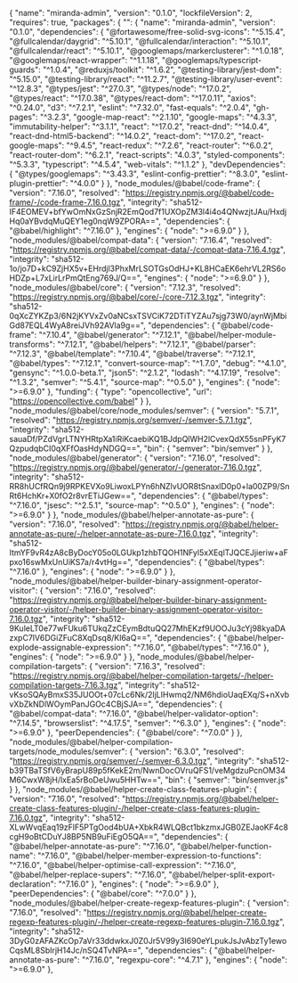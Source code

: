 
{
  "name": "miranda-admin",
  "version": "0.1.0",
  "lockfileVersion": 2,
  "requires": true,
  "packages": {
    "": {
      "name": "miranda-admin",
      "version": "0.1.0",
      "dependencies": {
        "@fortawesome/free-solid-svg-icons": "^5.15.4",
        "@fullcalendar/daygrid": "^5.10.1",
        "@fullcalendar/interaction": "^5.10.1",
        "@fullcalendar/react": "^5.10.1",
        "@googlemaps/markerclusterer": "^1.0.18",
        "@googlemaps/react-wrapper": "^1.1.18",
        "@googlemaps/typescript-guards": "^1.0.4",
        "@reduxjs/toolkit": "^1.6.2",
        "@testing-library/jest-dom": "^5.15.0",
        "@testing-library/react": "^11.2.7",
        "@testing-library/user-event": "^12.8.3",
        "@types/jest": "^27.0.3",
        "@types/node": "^17.0.2",
        "@types/react": "^17.0.38",
        "@types/react-dom": "^17.0.11",
        "axios": "^0.24.0",
        "d3": "^7.2.1",
        "eslint": "^7.32.0",
        "fast-equals": "^2.0.4",
        "gh-pages": "^3.2.3",
        "google-map-react": "^2.1.10",
        "google-maps": "^4.3.3",
        "immutability-helper": "^3.1.1",
        "react": "^17.0.2",
        "react-dnd": "^14.0.4",
        "react-dnd-html5-backend": "^14.0.2",
        "react-dom": "^17.0.2",
        "react-google-maps": "^9.4.5",
        "react-redux": "^7.2.6",
        "react-router": "^6.0.2",
        "react-router-dom": "^6.2.1",
        "react-scripts": "4.0.3",
        "styled-components": "^5.3.3",
        "typescript": "^4.5.4",
        "web-vitals": "^1.1.2"
      },
      "devDependencies": {
        "@types/googlemaps": "^3.43.3",
        "eslint-config-prettier": "^8.3.0",
        "eslint-plugin-prettier": "^4.0.0"
      }
    },
    "node_modules/@babel/code-frame": {
      "version": "7.16.0",
      "resolved": "https://registry.npmjs.org/@babel/code-frame/-/code-frame-7.16.0.tgz",
      "integrity": "sha512-IF4EOMEV+bfYwOmNxGzSnjR2EmQod7f1UXOpZM3l4i4o4QNwzjtJAu/HxdjHq0aYBvdqMuQEY1eg0nqW9ZPORA==",
      "dependencies": {
        "@babel/highlight": "^7.16.0"
      },
      "engines": {
        "node": ">=6.9.0"
      }
    },
    "node_modules/@babel/compat-data": {
      "version": "7.16.4",
      "resolved": "https://registry.npmjs.org/@babel/compat-data/-/compat-data-7.16.4.tgz",
      "integrity": "sha512-1o/jo7D+kC9ZjHX5v+EHrdjl3PhxMrLSOTGsOdHJ+KL8HCaEK6ehrVL2RS6oHDZp+L7xLirLrPmQtEng769J/Q==",
      "engines": {
        "node": ">=6.9.0"
      }
    },
    "node_modules/@babel/core": {
      "version": "7.12.3",
      "resolved": "https://registry.npmjs.org/@babel/core/-/core-7.12.3.tgz",
      "integrity": "sha512-0qXcZYKZp3/6N2jKYVxZv0aNCsxTSVCiK72DTiTYZAu7sjg73W0/aynWjMbiGd87EQL4WyA8reiJVh92AVla9g==",
      "dependencies": {
        "@babel/code-frame": "^7.10.4",
        "@babel/generator": "^7.12.1",
        "@babel/helper-module-transforms": "^7.12.1",
        "@babel/helpers": "^7.12.1",
        "@babel/parser": "^7.12.3",
        "@babel/template": "^7.10.4",
        "@babel/traverse": "^7.12.1",
        "@babel/types": "^7.12.1",
        "convert-source-map": "^1.7.0",
        "debug": "^4.1.0",
        "gensync": "^1.0.0-beta.1",
        "json5": "^2.1.2",
        "lodash": "^4.17.19",
        "resolve": "^1.3.2",
        "semver": "^5.4.1",
        "source-map": "^0.5.0"
      },
      "engines": {
        "node": ">=6.9.0"
      },
      "funding": {
        "type": "opencollective",
        "url": "https://opencollective.com/babel"
      }
    },
    "node_modules/@babel/core/node_modules/semver": {
      "version": "5.7.1",
      "resolved": "https://registry.npmjs.org/semver/-/semver-5.7.1.tgz",
      "integrity": "sha512-sauaDf/PZdVgrLTNYHRtpXa1iRiKcaebiKQ1BJdpQlWH2lCvexQdX55snPFyK7QzpudqbCI0qXFfOasHdyNDGQ==",
      "bin": {
        "semver": "bin/semver"
      }
    },
    "node_modules/@babel/generator": {
      "version": "7.16.0",
      "resolved": "https://registry.npmjs.org/@babel/generator/-/generator-7.16.0.tgz",
      "integrity": "sha512-RR8hUCfRQn9j9RPKEVXo9LiwoxLPYn6hNZlvUOR8tSnaxlD0p0+la00ZP9/SnRt6HchKr+X0fO2r8vrETiJGew==",
      "dependencies": {
        "@babel/types": "^7.16.0",
        "jsesc": "^2.5.1",
        "source-map": "^0.5.0"
      },
      "engines": {
        "node": ">=6.9.0"
      }
    },
    "node_modules/@babel/helper-annotate-as-pure": {
      "version": "7.16.0",
      "resolved": "https://registry.npmjs.org/@babel/helper-annotate-as-pure/-/helper-annotate-as-pure-7.16.0.tgz",
      "integrity": "sha512-ItmYF9vR4zA8cByDocY05o0LGUkp1zhbTQOH1NFyl5xXEqlTJQCEJjieriw+aFpxo16swMxUnUiKS7a/r4vtHg==",
      "dependencies": {
        "@babel/types": "^7.16.0"
      },
      "engines": {
        "node": ">=6.9.0"
      }
    },
    "node_modules/@babel/helper-builder-binary-assignment-operator-visitor": {
      "version": "7.16.0",
      "resolved": "https://registry.npmjs.org/@babel/helper-builder-binary-assignment-operator-visitor/-/helper-builder-binary-assignment-operator-visitor-7.16.0.tgz",
      "integrity": "sha512-9KuleLT0e77wFUku6TUkqZzCEymBdtuQQ27MhEKzf9UOOJu3cYj98kyaDAzxpC7lV6DGiZFuC8XqDsq8/Kl6aQ==",
      "dependencies": {
        "@babel/helper-explode-assignable-expression": "^7.16.0",
        "@babel/types": "^7.16.0"
      },
      "engines": {
        "node": ">=6.9.0"
      }
    },
    "node_modules/@babel/helper-compilation-targets": {
      "version": "7.16.3",
      "resolved": "https://registry.npmjs.org/@babel/helper-compilation-targets/-/helper-compilation-targets-7.16.3.tgz",
      "integrity": "sha512-vKsoSQAyBmxS35JUOOt+07cLc6Nk/2ljLIHwmq2/NM6hdioUaqEXq/S+nXvbvXbZkNDlWOymPanJGOc4CBjSJA==",
      "dependencies": {
        "@babel/compat-data": "^7.16.0",
        "@babel/helper-validator-option": "^7.14.5",
        "browserslist": "^4.17.5",
        "semver": "^6.3.0"
      },
      "engines": {
        "node": ">=6.9.0"
      },
      "peerDependencies": {
        "@babel/core": "^7.0.0"
      }
    },
    "node_modules/@babel/helper-compilation-targets/node_modules/semver": {
      "version": "6.3.0",
      "resolved": "https://registry.npmjs.org/semver/-/semver-6.3.0.tgz",
      "integrity": "sha512-b39TBaTSfV6yBrapU89p5fKekE2m/NwnDocOVruQFS1/veMgdzuPcnOM34M6CwxW8jH/lxEa5rBoDeUwu5HHTw==",
      "bin": {
        "semver": "bin/semver.js"
      }
    },
    "node_modules/@babel/helper-create-class-features-plugin": {
      "version": "7.16.0",
      "resolved": "https://registry.npmjs.org/@babel/helper-create-class-features-plugin/-/helper-create-class-features-plugin-7.16.0.tgz",
      "integrity": "sha512-XLwWvqEaq19zFlF5PTgOod4bUA+XbkR4WLQBct1bkzmxJGB0ZEJaoKF4c8cgH9oBtCDuYJ8BP5NB9uFiEgO5QA==",
      "dependencies": {
        "@babel/helper-annotate-as-pure": "^7.16.0",
        "@babel/helper-function-name": "^7.16.0",
        "@babel/helper-member-expression-to-functions": "^7.16.0",
        "@babel/helper-optimise-call-expression": "^7.16.0",
        "@babel/helper-replace-supers": "^7.16.0",
        "@babel/helper-split-export-declaration": "^7.16.0"
      },
      "engines": {
        "node": ">=6.9.0"
      },
      "peerDependencies": {
        "@babel/core": "^7.0.0"
      }
    },
    "node_modules/@babel/helper-create-regexp-features-plugin": {
      "version": "7.16.0",
      "resolved": "https://registry.npmjs.org/@babel/helper-create-regexp-features-plugin/-/helper-create-regexp-features-plugin-7.16.0.tgz",
      "integrity": "sha512-3DyG0zAFAZKcOp7aVr33ddwkxJ0Z0Jr5V99y3I690eYLpukJsJvAbzTy1ewoCqsML8SbIrjH14Jc/nSQ4TvNPA==",
      "dependencies": {
        "@babel/helper-annotate-as-pure": "^7.16.0",
        "regexpu-core": "^4.7.1"
      },
      "engines": {
        "node": ">=6.9.0"
      },
